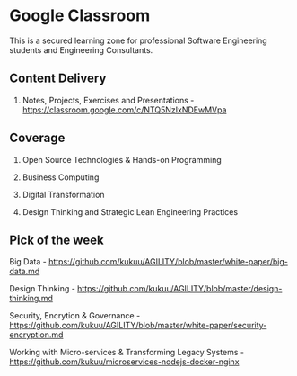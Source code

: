 # Google Classroom

This is a secured learning zone  for professional Software Engineering students and Engineering Consultants.

## Content Delivery

1. Notes, Projects, Exercises and Presentations  - https://classroom.google.com/c/NTQ5NzIxNDEwMVpa 

## Coverage 

1. Open Source Technologies & Hands-on Programming 

2. Business Computing

3. Digital Transformation

4. Design Thinking and Strategic Lean Engineering Practices

## Pick of the week

Big Data - https://github.com/kukuu/AGILITY/blob/master/white-paper/big-data.md

Design Thinking - https://github.com/kukuu/AGILITY/blob/master/design-thinking.md 

Security, Encrytion & Governance - https://github.com/kukuu/AGILITY/blob/master/white-paper/security-encryption.md

Working with Micro-services & Transforming Legacy Systems - https://github.com/kukuu/microservices-nodejs-docker-nginx
